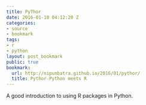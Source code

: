 ```yaml
---
title: PyThor
date: 2016-01-10 04:12:20 Z
categories:
- source
- bookmark
tags:
- r
- python
layout: post_bookmark
public: true
bookmark:
  url: http://nipunbatra.github.io/2016/01/pythor/
  title: Pythor-Python meets R
---
```


A good introduction to using R packages in Python.
